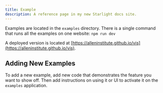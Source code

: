 ```yaml
---
title: Example
description: A reference page in my new Starlight docs site.
---
```


Examples are located in the `examples` directory. There is a single command that runs all the examples on one website: `npm run dev`

A deployed version is located at [https://alleninstitute.github.io/vis](https://alleninstitute.github.io/vis).

## Adding New Examples

To add a new example, add new code that demonstrates the feature you want to show off. Then add instructions on using it or UI to activate it on the `examples` application.
